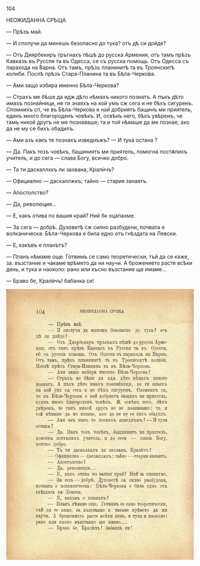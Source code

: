 ﻿104

НЕОЖИДАННА СРѢЩА

— Прѣзъ май.

— И сполучи да минешъ безопасно до тука? отъ дѣ си дойде?

— Отъ Диярбекиръ тръгнахъ пѣшѣ до русска Армения, отъ тамъ прѣзъ Кавказъ въ Русспя та въ Одесса, се съ русска помощь. Отъ Одесса съ парахода на Варна. Отъ тамъ, прѣзъ планинитѣ та въ Троянскитѣ колиби. Послѣ прѣзъ Стара-Планина та въ Бѣла-Черкова.

— Ами защо избира именно Бѣла-Черкова?

— Страхъ ме бѣше да идж дѣто нѣмахъ никого познатъ. А пъкъ дѣто имахъ познайници, не ги знаяхъ на кой умъ сж сега и не бѣхъ сигуренъ. Спомнихъ сп, че въ Бѣла-Черкова е най добриятъ бащинъ ми приятель, единъ много благороденъ човѣкъ. И, освѣнъ него, бѣхъ увѣренъ, че тамъ никой другъ не ме познаваше; та и той нѣмаше да ме познае, ако да не му се бихъ обадилъ.

— Ами азъ какъ те познахъ изведнъжъ? — И тука остана ?

— Да. Пакъ тозъ човѣкъ, бащиниятъ ми приятель, помогна постѫпихъ учитель, и до сега — слава Богу, всичко добро.

— Та ти даскаллхкъ ли захвана, Кралѝчъ?

— Официално — даскаллжкъ; тайно — стария занаятъ.

— Апостолство?

— Да, революция...

— Е, какъ отива по вашия край? Ний бк оцапахме.

— За сега — добрѣ. Духоветѣ сж силно разбудени, почвата е волканическа: Бѣла-Черкова е била едно отъ гнѣздата на Левски.

— Е, какъвъ е планътъ?

— Планъ нѣмаме още. Готвимъ се само теоретически, тъй да се каже, за. възстание и чакаме врѣмето да ни научи. А брожението расте всѣки день, и тука и наоколо: рано или късно възстание ще имаме...

— Браво бе, Кралѝчъ! бабанка си!

![original](images/121.jpg)

